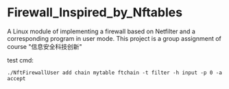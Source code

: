 # Firewall_Inspired_by_Nftables
A Linux module of implementing a firewall based on Netfilter and a corresponding program in user mode. This project is a group assignment of course "信息安全科技创新"

test cmd:

```
./NftFirewallUser add chain mytable ftchain -t filter -h input -p 0 -a accept
```
